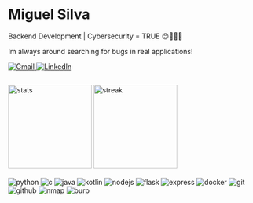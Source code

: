 # Miguel Silva

Backend Development | Cybersecurity = TRUE 😊👨🏼‍💻

<section>
  <p>Im always around searching for bugs in real applications!</p>
</section>

<section>
  <a href="mailto:miguels.dev@gmail.com">
    <img alt="Gmail" src="https://img.shields.io/badge/Gmail-D14836?style=for-the-badge&logo=gmail&logoColor=white">
  </a>
  <a href="https://www.linkedin.com/in/mjsilva13/">
    <img alt="LinkedIn" src="https://img.shields.io/badge/LinkedIn-0077B5?style=for-the-badge&logo=linkedin&logoColor=white">
  </a>
</section>

##

<section>
  <article>
    <img height="170px" alt="stats" src="https://github-readme-stats.vercel.app/api?username=mayday13x&show_icons=true&theme=dracula&include_all_commits=true&count_private=true">
    <img height="170px" alt="streak" src="https://github-readme-streak-stats.herokuapp.com/?user=mayday13x&theme=dracula&hide_border=false&include_all_commits=true&count_private=true">
  </article>

  <br>

  <article>
    <img alt="python" src="https://img.shields.io/badge/Python-3776AB?style=for-the-badge&logo=python&logoColor=white">
    <img alt="c" src="https://img.shields.io/badge/C-00599C?style=for-the-badge&logo=c&logoColor=white">
    <img alt="java" src="https://img.shields.io/badge/Java-ED8B00?style=for-the-badge&logo=openjdk&logoColor=white">
    <img alt="kotlin" src="https://img.shields.io/badge/Kotlin-0095D5?style=for-the-badge&logo=kotlin&logoColor=white">
    <img alt="nodejs" src="https://img.shields.io/badge/Node.js-339933?style=for-the-badge&logo=node.js&logoColor=white">
    <img alt="flask" src="https://img.shields.io/badge/Flask-000000?style=for-the-badge&logo=flask&logoColor=white">
    <img alt="express" src="https://img.shields.io/badge/Express.js-404D59?style=for-the-badge">
    <img alt="docker" src="https://img.shields.io/badge/Docker-2496ED?style=for-the-badge&logo=docker&logoColor=white">
    <img alt="git" src="https://img.shields.io/badge/Git-F05032?style=for-the-badge&logo=git&logoColor=white">
    <img alt="github" src="https://img.shields.io/badge/GitHub-181717?style=for-the-badge&logo=github&logoColor=white">
    <img alt="nmap" src="https://img.shields.io/badge/Nmap-0078D7?style=for-the-badge&logoColor=white">
    <img alt="burp" src="https://img.shields.io/badge/Burp_Suite-FF6F00?style=for-the-badge&logoColor=white">
  </article>
</section>
